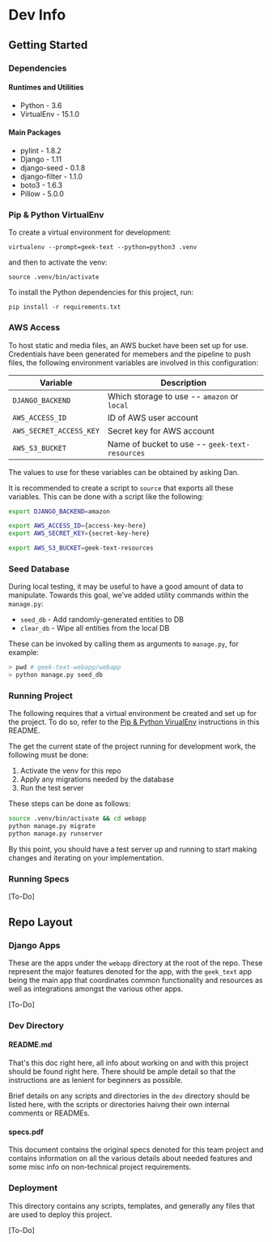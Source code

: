 # Dev Info

## Getting Started

### Dependencies

#### Runtimes and Utilities

- Python - 3.6
- VirtualEnv - 15.1.0

#### Main Packages

- pylint - 1.8.2
- Django - 1.11
- django-seed - 0.1.8
- django-filter - 1.1.0
- boto3 - 1.6.3
- Pillow - 5.0.0

### Pip & Python VirtualEnv

To create a virtual environment for development:

`virtualenv --prompt=geek-text --python=python3 .venv`

and then to activate the venv:

`source .venv/bin/activate`

To install the Python dependencies for this project, run:

`pip install -r requirements.txt`

### AWS Access

To host static and media files, an AWS bucket have been set up for use.
Credentials have been generated for memebers and the pipeline to push
files, the following environment variables are involved in this
configuration:

| Variable | Description |
| --- | --- |
| `DJANGO_BACKEND` | Which storage to use -- `amazon` or `local` |
| `AWS_ACCESS_ID` | ID of AWS user account |
| `AWS_SECRET_ACCESS_KEY` | Secret key for AWS account |
| `AWS_S3_BUCKET` | Name of bucket to use -- `geek-text-resources` |

The values to use for these variables can be obtained by asking Dan.

It is recommended to create a script to `source` that exports all these
variables. This can be done with a script like the following:

```bash
export DJANGO_BACKEND=amazon

export AWS_ACCESS_ID={access-key-here}
export AWS_SECRET_KEY={secret-key-here}

export AWS_S3_BUCKET=geek-text-resources
```

### Seed Database

During local testing, it may be useful to have a good amount of data to
manipulate. Towards this goal, we've added utility commands within the
`manage.py`:

- `seed_db` - Add randomly-generated entities to DB
- `clear_db` - Wipe all entities from the local DB

These can be invoked by calling them as arguments to `manage.py`, for
example:

```bash
> pwd # geek-text-webapp/webapp
> python manage.py seed_db
```

### Running Project

The following requires that a virtual environment be created and set up for
the project. To do so, refer to the
[Pip & Python VirualEnv](#pip--python-virtualenv) instructions in this README.

The get the current state of the project running for development work, the
following must be done:

1. Activate the venv for this repo
2. Apply any migrations needed by the database
3. Run the test server

These steps can be done as follows:

```bash
source .venv/bin/activate && cd webapp
python manage.py migrate
python manage.py runserver
```

By this point, you should have a test server up and running to start making
changes and iterating on your implementation.

### Running Specs

[To-Do]

## Repo Layout

### Django Apps

These are the apps under the `webapp` directory at the root of the repo. These
represent the major features denoted for the app, with the `geek_text` app
being the main app that coordinates common functionality and resources as well
as integrations amongst the various other apps.

[To-Do]

### Dev Directory

#### README.md

That's this doc right here, all info about working on and with this project
should be found right here. There should be ample detail so that the
instructions are as lenient for beginners as possible.

Brief details on any scripts and directories in the `dev` directory should be
listed here, with the scripts or directories haivng their own internal comments
or READMEs.

#### specs.pdf

This document contains the original specs denoted for this team project and
contains information on all the various details about needed features and some
misc info on non-technical project requirements.

### Deployment

This directory contains any scripts, templates, and generally any files that
are used to deploy this project.

[To-Do]

